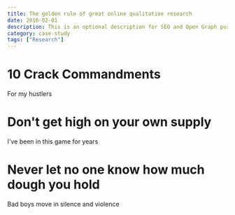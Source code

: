 ```yaml
---
title: The golden rule of great online qualitative research
date: 2016-02-01
description: This is an optional description for SEO and Open Graph purposes, rather than the default generated excerpt.
category: case-study
tags: ["Research"]
---
```

# 10 Crack Commandments
For my hustlers

# Don't get high on your own supply
I've been in this game for years

# Never let no one know how much dough you hold
Bad boys move in silence and violence